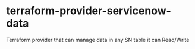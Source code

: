 # terraform-provider-servicenow-data

Terraform provider that can manage data in any SN table it can Read/Write
